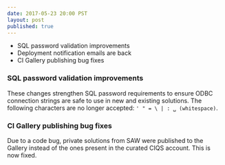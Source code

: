 ```yaml
--- 
date: 2017-05-23 20:00 PST
layout: post
published: true
---
```


- SQL password validation improvements
- Deployment notification emails are back
- CI Gallery publishing bug fixes

<!--more-->

### SQL password validation improvements

These changes strengthen SQL password requirements to ensure ODBC connection strings are safe to use in new and existing solutions.
The following characters are no longer accepted: ```' " = \ | : ␣ (whitespace)```.

### CI Gallery publishing bug fixes

Due to a code bug, private solutions from SAW were published to the Gallery instead of the ones present in the curated CIQS account. This is now fixed.